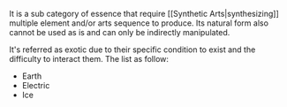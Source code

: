 It is a sub category of essence that require [[Synthetic Arts|synthesizing]] multiple element and/or arts sequence to produce. Its natural form also cannot be used as is and can only be indirectly manipulated.

It's referred as exotic due to their specific condition to exist and the difficulty to interact them. The list as follow:
- Earth
- Electric
- Ice